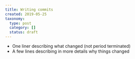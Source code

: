 ```yaml
---
title: Writing commits
created: 2019-05-25
taxonomy:
  type: post
  category: []
  status: draft
---
```


* One liner describing what changed (not period terminated)
* A few lines describing in more details why things changed
